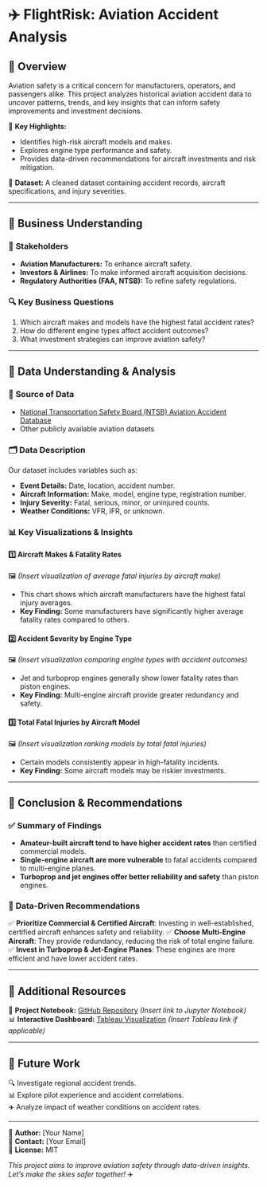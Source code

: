 


# ✈️ FlightRisk: Aviation Accident Analysis

## 📌 Overview

Aviation safety is a critical concern for manufacturers, operators, and passengers alike. This project analyzes historical aviation accident data to uncover patterns, trends, and key insights that can inform safety improvements and investment decisions.

🚀 **Key Highlights:**
- Identifies high-risk aircraft models and makes.
- Explores engine type performance and safety.
- Provides data-driven recommendations for aircraft investments and risk mitigation.

📂 **Dataset:** A cleaned dataset containing accident records, aircraft specifications, and injury severities.

---

## 🎯 Business Understanding

### 👥 **Stakeholders**
- **Aviation Manufacturers:** To enhance aircraft safety.
- **Investors & Airlines:** To make informed aircraft acquisition decisions.
- **Regulatory Authorities (FAA, NTSB):** To refine safety regulations.

### 🔍 **Key Business Questions**
1. Which aircraft makes and models have the highest fatal accident rates?
2. How do different engine types affect accident outcomes?
3. What investment strategies can improve aviation safety?

---

## 🔬 Data Understanding & Analysis

### 📑 **Source of Data**
- [National Transportation Safety Board (NTSB) Aviation Accident Database](https://www.ntsb.gov)
- Other publicly available aviation datasets

### 🗂️ **Data Description**
Our dataset includes variables such as:
- **Event Details:** Date, location, accident number.
- **Aircraft Information:** Make, model, engine type, registration number.
- **Injury Severity:** Fatal, serious, minor, or uninjured counts.
- **Weather Conditions:** VFR, IFR, or unknown.

### 📊 **Key Visualizations & Insights**

#### 1️⃣ **Aircraft Makes & Fatality Rates**
🖼️ *(Insert visualization of average fatal injuries by aircraft make)*
- This chart shows which aircraft manufacturers have the highest fatal injury averages.
- **Key Finding:** Some manufacturers have significantly higher average fatality rates compared to others.

#### 2️⃣ **Accident Severity by Engine Type**
🖼️ *(Insert visualization comparing engine types with accident outcomes)*
- Jet and turboprop engines generally show lower fatality rates than piston engines.
- **Key Finding:** Multi-engine aircraft provide greater redundancy and safety.

#### 3️⃣ **Total Fatal Injuries by Aircraft Model**
🖼️ *(Insert visualization ranking models by total fatal injuries)*
- Certain models consistently appear in high-fatality incidents.
- **Key Finding:** Some aircraft models may be riskier investments.

---

## 📢 Conclusion & Recommendations

### ✅ **Summary of Findings**
- **Amateur-built aircraft tend to have higher accident rates** than certified commercial models.
- **Single-engine aircraft are more vulnerable** to fatal accidents compared to multi-engine planes.
- **Turboprop and jet engines offer better reliability and safety** than piston engines.

### 🚀 **Data-Driven Recommendations**
✅ **Prioritize Commercial & Certified Aircraft**: Investing in well-established, certified aircraft enhances safety and reliability.
✅ **Choose Multi-Engine Aircraft**: They provide redundancy, reducing the risk of total engine failure.
✅ **Invest in Turboprop & Jet-Engine Planes**: These engines are more efficient and have lower accident rates.

---

## 📎 Additional Resources
🔗 **Project Notebook:** [GitHub Repository](#) *(Insert link to Jupyter Notebook)*  
📊 **Interactive Dashboard:** [Tableau Visualization](#) *(Insert Tableau link if applicable)*

---

## 🚀 Future Work
🔍 Investigate regional accident trends.  
📊 Explore pilot experience and accident correlations.  
✈️ Analyze impact of weather conditions on accident rates.

---

🔹 **Author:** [Your Name]  
🔹 **Contact:** [Your Email]  
🔹 **License:** MIT  

*This project aims to improve aviation safety through data-driven insights. Let’s make the skies safer together!* ✈️

